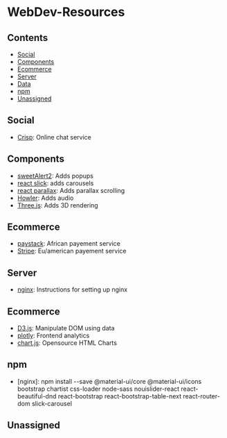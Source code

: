 # WebDev-Resources

## Contents

- [Social](#social)
- [Components](#components)
- [Ecommerce](#ecommerce)
- [Server](#server)
- [Data](#data)
- [npm](#npm)
- [Unassigned](#unassigned)

## Social
* [Crisp](https://github.com/crisp-im?language=javascript): Online chat service

## Components
* [sweetAlert2](https://sweetalert2.github.io/): Adds popups
* [react slick](https://react-slick.neostack.com/): adds carousels
* [react parallax](https://www.npmjs.com/package/react-scroll-parallax): Adds parallax scrolling
* [Howler](https://howlerjs.com/): Adds audio
* [Three.js](https://threejs.org/): Adds 3D rendering

## Ecommerce
* [paystack](https://paystack.com/docs/): African payement service
* [Stripe](https://stripe.com/docs/api): Eu/american payement service

## Server
* [nginx](https://gist.github.com/bradtraversy/cd90d1ed3c462fe3bddd11bf8953a896): Instructions for setting up nginx

## Ecommerce
* [D3.js](https://d3js.org/): Manipulate DOM using data
* [plotly](https://plotly.com/): Frontend analytics
* [chart.js](https://www.chartjs.org/): Opensource HTML Charts

## npm
* [nginx]: npm install --save @material-ui/core @material-ui/icons bootstrap chartist css-loader node-sass nouislider-react react-beautiful-dnd react-bootstrap react-bootstrap-table-next react-router-dom slick-carousel

## Unassigned

